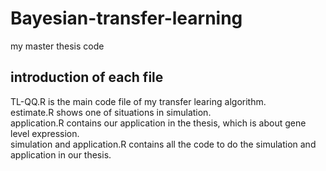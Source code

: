 # Bayesian-transfer-learning
my master thesis code 

## introduction of each file
TL-QQ.R is the main code file of my transfer learing algorithm.  
estimate.R shows one of situations in simulation.  
application.R contains our application in the thesis, which is about gene level expression.  
simulation and application.R contains all the code to do the simulation and application in our thesis. 